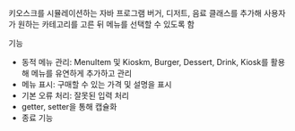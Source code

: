 키오스크를 시뮬레이션하는 자바 프로그램
버거, 디저트, 음료 클래스를 추가해 사용자가 원하는 카테고리를 고른 뒤 메뉴를 선택할 수 있도록 함

기능
- 동적 메뉴 관리: MenuItem 및 Kioskm, Burger, Dessert, Drink, Kiosk를 활용해 메뉴를 유연하게 추가하고 관리
- 메뉴 표시: 구매할 수 있는 가격 및 설명을 표시
- 기본 오류 처리: 잘못된 입력 처리
- getter, setter을 통해 캡슐화 
- 종료 기능

